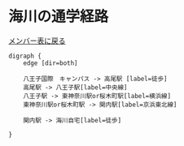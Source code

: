 # 海川の通学経路

[メンバー表に戻る](member.md#メンバー表)

```graphviz
digraph {
    edge [dir=both]

    八王子国際　キャンパス -> 高尾駅 [label=徒歩]
    高尾駅 -> 八王子駅[label=中央線]
    八王子駅 -> 東神奈川駅or桜木町駅[label=横浜線]
    東神奈川駅or桜木町駅 -> 関内駅[label=京浜東北線]

    関内駅 -> 海川自宅[label=徒歩] 
    
}
```
